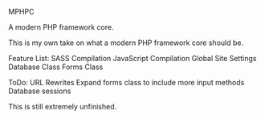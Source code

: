 MPHPC

A modern PHP framework core.

This is my own take on what a modern PHP framework core should be.

Feature List:
SASS Compilation
JavaScript Compilation
Global Site Settings
Database Class
Forms Class


ToDo:
URL Rewrites
Expand forms class to include more input methods
Database sessions

This is still extremely unfinished.
